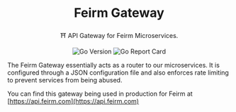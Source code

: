 <h1 align="center">Feirm Gateway</h1>
<p align="center">⛩️ API Gateway for Feirm Microservices.</p>

<p align="center">
    <img src="https://img.shields.io/github/go-mod/go-version/feirm/gateway?style=for-the-badge" alt="Go Version" />
    <img src="https://goreportcard.com/badge/github.com/feirm/gateway?style=for-the-badge" alt="Go Report Card"/>
</p>

The Feirm Gateway essentially acts as a router to our microservices. It is configured through a JSON configuration file and also enforces rate limiting to prevent services from being abused.

You can find this gateway being used in production for Feirm at [https://api.feirm.com](https://api.feirm.com)